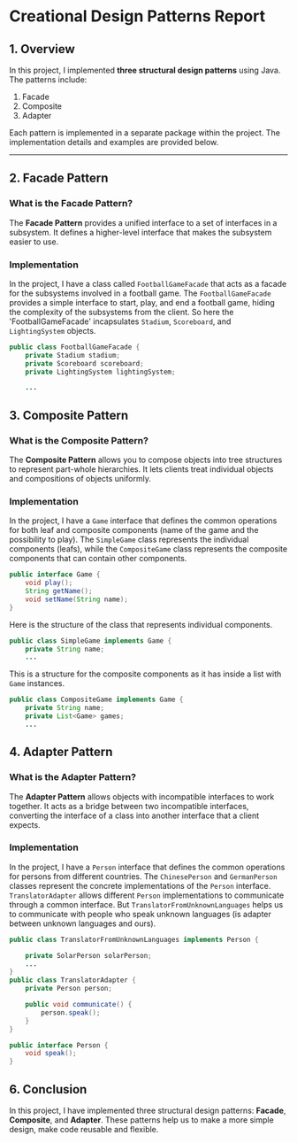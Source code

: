 # Creational Design Patterns Report

## 1. Overview
In this project, I implemented **three structural design patterns** using Java. The patterns include:
1. Facade
2. Composite
3. Adapter

Each pattern is implemented in a separate package within the project. The implementation details and examples are provided below.

---

## 2. Facade Pattern

### **What is the Facade Pattern?**
The **Facade Pattern** provides a unified interface to a set of interfaces in a subsystem. It defines a higher-level interface that makes the subsystem easier to use.

### **Implementation**
In the project, I have a class called `FootballGameFacade` that acts as a facade for the subsystems involved in a football game. The `FootballGameFacade` provides a simple interface to start, play, and end a football game, hiding the complexity of the subsystems from the client. So here the 'FootballGameFacade' incapsulates `Stadium`, `Scoreboard`, and `LightingSystem` objects.

```java
public class FootballGameFacade {
    private Stadium stadium;
    private Scoreboard scoreboard;
    private LightingSystem lightingSystem;

    ...
```

## 3. Composite Pattern

### **What is the Composite Pattern?**
The **Composite Pattern** allows you to compose objects into tree structures to represent part-whole hierarchies. It lets clients treat individual objects and compositions of objects uniformly.

### **Implementation**

In the project, I have a `Game` interface that defines the common operations for both leaf and composite components (name of the game and the possibility to play). The `SimpleGame` class represents the individual components (leafs), while the `CompositeGame` class represents the composite components that can contain other components. 
```java
public interface Game {
    void play();
    String getName();
    void setName(String name);
}
```

Here is the structure of the class that represents individual components.

```java
public class SimpleGame implements Game {
    private String name;
    ...
```

This is a structure for the composite components as it has inside a list with `Game` instances.

```java
public class CompositeGame implements Game {
    private String name;
    private List<Game> games;
    ...
```



## 4. Adapter Pattern

### **What is the Adapter Pattern?**

The **Adapter Pattern** allows objects with incompatible interfaces to work together. It acts as a bridge between two incompatible interfaces, converting the interface of a class into another interface that a client expects.

### **Implementation**

In the project, I have a `Person` interface that defines the common operations for persons from different countries. The `ChinesePerson` and `GermanPerson` classes represent the concrete implementations of the `Person` interface. `TranslatorAdapter` allows different `Person` implementations to communicate through a common interface. But `TranslatorFromUnknownLanguages` helps us to communicate with people who speak unknown languages (is adapter between unknown languages and ours).

```java
public class TranslatorFromUnknownLanguages implements Person {

    private SolarPerson solarPerson;
    ...
}
public class TranslatorAdapter {
    private Person person;

    public void communicate() {
        person.speak();
    }
}

public interface Person {
    void speak();
}
```

## 6. Conclusion
In this project, I have implemented three structural design patterns: **Facade**, **Composite**, and **Adapter**. These patterns help us to make a more simple design, make code reusable and flexible.
